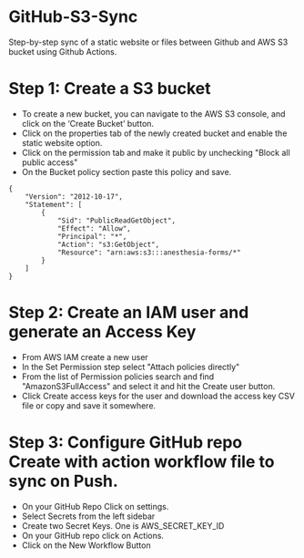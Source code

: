 # GitHub-S3-Sync
Step-by-step sync of a static website or files between Github and AWS S3 bucket using Github Actions.

# Step 1: Create a S3 bucket

* To create a new bucket, you can navigate to the AWS S3 console, and click on the ‘Create Bucket’ button.
* Click on the properties tab of the newly created bucket and enable the static website option.
* Click on the permission tab and make it public by unchecking "Block all public access"
* On the Bucket policy section paste this policy and save.

```
{
    "Version": "2012-10-17",
    "Statement": [
        {
            "Sid": "PublicReadGetObject",
            "Effect": "Allow",
            "Principal": "*",
            "Action": "s3:GetObject",
            "Resource": "arn:aws:s3:::anesthesia-forms/*"
        }
    ]
}

```


# Step 2: Create an IAM user and generate an Access Key

* From AWS IAM create a new user
* In the Set Permission step select "Attach policies directly"
* From the list of Permission policies search and find "AmazonS3FullAccess" and select it and hit the Create user button.
* Click Create access keys for the user and download the access key CSV file or copy and save it somewhere. 


# Step 3: Configure GitHub repo Create with action workflow file to sync on Push.
 * On your GitHub Repo Click on settings.
 * Select Secrets from the left sidebar
 * Create two Secret Keys. One is AWS_SECRET_KEY_ID
 * On your GitHub repo click on Actions.
 * Click on the New Workflow Button
